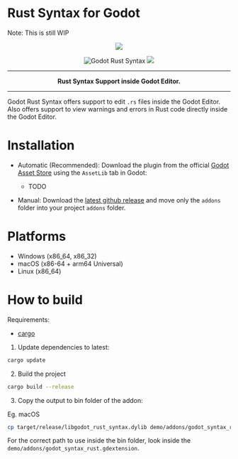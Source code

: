 # Rust Syntax for Godot

Note: This is still WIP

<p align="center">
<img src="https://github.com/appsinacup/gdgodot_syntax_rust/blob/main/syntax.png?raw=true" style="height:'512px'; width:'auto'"/>
</p>

<p align="center">
        <img src="https://github.com/appsinacup/gdgodot_syntax_rust/actions/workflows/runner.yml/badge.svg?branch=main"
            alt="Godot Rust Syntax"></a>
        <img src="https://img.shields.io/badge/Godot-4.2-%23478cbf?logo=godot-engine&logoColor=white" />
</p>


-----

<p align = "center">
<b>Rust Syntax Support inside Godot Editor. </b>
</p>

-----

Godot Rust Syntax offers support to edit `.rs` files inside the Godot Editor. Also offers support to view warnings and errors in Rust code directly inside the Godot Editor.

# Installation

- Automatic (Recommended): Download the plugin from the official [Godot Asset Store](https://godotengine.org/asset-library/asset/2267) using the `AssetLib` tab in Godot:
    - TODO

- Manual: Download the [latest github release](https://github.com/appsinacup/gdgodot_syntax_rust/releases/latest) and move only the `addons` folder into your project `addons` folder.

# Platforms

- Windows (x86_64, x86_32)
- macOS (x86-64 + arm64 Universal)
- Linux (x86_64)

# How to build

Requirements:

- [cargo](https://doc.rust-lang.org/cargo/getting-started/installation.html)

1. Update dependencies to latest:

```bash
cargo update
```

2. Build the project
```bash
cargo build --release
```


3. Copy the output to bin folder of the addon:

Eg. macOS
```bash
cp target/release/libgodot_rust_syntax.dylib demo/addons/godot_syntax_rust/bin/libgodot_rust_syntax.macos.framework/libgodot_rust_syntax.macos.dylib
```

For the correct path to use inside the bin folder, look inside the `demo/addons/godot_syntax_rust.gdextension`.
